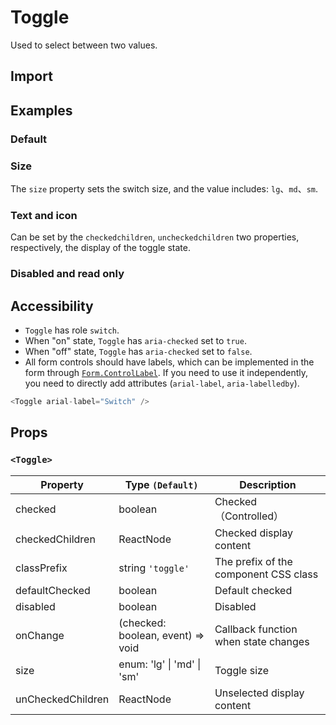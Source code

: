# Toggle

Used to select between two values.

## Import

<!--{include:(components/toggle/fragments/import.md)}-->

## Examples

### Default

<!--{include:`basic.md`}-->

### Size

The `size` property sets the switch size, and the value includes: `lg`、`md`、`sm`.

<!--{include:`size.md`}-->

### Text and icon

Can be set by the `checkedchildren`, `uncheckedchildren` two properties, respectively, the display of the toggle state.

<!--{include:`inner.md`}-->

### Disabled and read only

<!--{include:`disabled.md`}-->

## Accessibility

- `Toggle` has role `switch`.
- When "on" state, `Toggle` has `aria-checked` set to `true`.
- When "off" state, `Toggle` has `aria-checked` set to `false`.
- All form controls should have labels, which can be implemented in the form through [`Form.ControlLabel`](./form#Accessibility). If you need to use it independently, you need to directly add attributes (`arial-label`, `aria-labelledby`).

```js
<Toggle arial-label="Switch" />
```

## Props

### `<Toggle>`

| Property          | Type `(Default)`                   | Description                           |
| ----------------- | ---------------------------------- | ------------------------------------- |
| checked           | boolean                            | Checked（Controlled）                 |
| checkedChildren   | ReactNode                          | Checked display content               |
| classPrefix       | string `'toggle'`                  | The prefix of the component CSS class |
| defaultChecked    | boolean                            | Default checked                       |
| disabled          | boolean                            | Disabled                              |
| onChange          | (checked: boolean, event) => void  | Callback function when state changes  |
| size              | enum: 'lg' &#124; 'md' &#124; 'sm' | Toggle size                           |
| unCheckedChildren | ReactNode                          | Unselected display content            |
